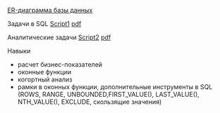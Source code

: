 
[ER-диаграмма базы данных](https://github.com/zagirovaaa/Portfolio/blob/main/SQL/SQL_yandex/advanced_sql_project.pdf)

Задачи в SQL [Script1](https://github.com/zagirovaaa/Portfolio/blob/main/SQL/SQL_yandex/Script1.sql) [pdf](https://github.com/zagirovaaa/Portfolio/blob/main/SQL/SQL_yandex/Script1.pdf)

Аналитические задачи [Script2](https://github.com/zagirovaaa/Portfolio/blob/main/SQL/SQL_yandex/Script2.sql) [pdf](https://github.com/zagirovaaa/Portfolio/blob/main/SQL/SQL_yandex/Script2.pdf)

Навыки
- расчет бизнес-показателей
- оконные функции
- когортный анализ
- рамки в оконных функции, дополнительные инструменты в SQL (ROWS, RANGE, UNBOUNDED,FIRST_VALUE(), LAST_VALUE(), NTH_VALUE(), EXCLUDE, скользящие значения)
